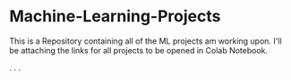 # Machine-Learning-Projects
This is a Repository containing all of the ML projects am working upon.
I'll be attaching the links for all projects to be opened in Colab Notebook.

.
.
.
